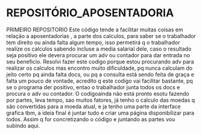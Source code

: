 # REPOSITÓRIO_APOSENTADORIA
 PRIMEIRO REPOSITORIO
Este código tende a facilitar muitas coisas em relação a aposentadorias , a parte dos calculos,
para saber se o trabalhador tem direito ou ainda falta algum tempo, isso permetirá q o trabalhador realize
os calculos sabendo incluse a media salarial dele, caso o resultado seja positivo ele devera procurar 
um adv ou contador para dar entrada no seu beneficio. Resolvi fazer este codigo porque estou procurando adv para realizar os 
calculos mas encontro muito dificuldade, pq nunca calculam do jeito certo pq ainda falta docs, ou pq a consulta está
sendo feita de graça e falta um pouco de vontade, acredito q este codigo vai facilitar bastante, pq se o programa der 
positivo, entao o trabalhador junta todos os docs e procura o adv ou contador. O codigoainda não está pronto esotu fazendo por partes,
leva tempo, sao muitos fatores, já tenho o calculo das moedas q são convertidas para a moeda atual, e ja tenho uma parte da interface 
grafica tbm, a ideia final é juntar tudo e criar uma página disponibilizar para todos. Assim q for concretizando o código e juntando
as partes vou subindo aqui. 
